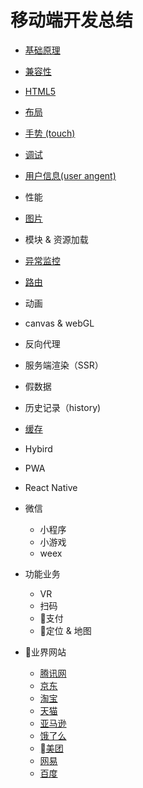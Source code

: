 # 移动端开发总结

* [基础原理](./Basic.md)

* [兼容性](./Compatibility.md)

* [HTML5](./HTML5.md)

* [布局](./Layout.md)

* [手势 (touch)](./Touch.md)
  
* [调试](./Debug.md)

* [用户信息(user angent)](./UserAgent.md)

* 性能

* [图片](./Image.md)

* 模块 & 资源加载

* [异常监控](./Monitor.md)

* [路由](./Router.md)

* 动画

* canvas & webGL

* 反向代理

* 服务端渲染（SSR）

* 假数据

* 历史记录（history)

* [缓存](./Cache.md)

* Hybird

* PWA

* React Native

* 微信
  * 小程序
  * 小游戏
  * weex

* 功能业务
  * VR
  * 扫码
  * 支付
  * 定位 & 地图
  
* 业界网站
  * [腾讯网](https://xw.qq.com/index.htm)
  * [京东](http://m.jd.com/)
  * [淘宝](https://h5.m.taobao.com/#index)
  * [天猫](https://www.tmall.com/#/main)
  * [亚马逊](https://www.amazon.cn/)
  * [饿了么](https://h5.ele.me/msite/)
  * [美团](http://i.meituan.com/)
  * [网易](http://news.163.com/mobile/)
  * [百度](https://www.baidu.com/)